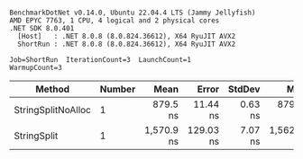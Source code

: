 ```

BenchmarkDotNet v0.14.0, Ubuntu 22.04.4 LTS (Jammy Jellyfish)
AMD EPYC 7763, 1 CPU, 4 logical and 2 physical cores
.NET SDK 8.0.401
  [Host]   : .NET 8.0.8 (8.0.824.36612), X64 RyuJIT AVX2
  ShortRun : .NET 8.0.8 (8.0.824.36612), X64 RyuJIT AVX2

Job=ShortRun  IterationCount=3  LaunchCount=1  
WarmupCount=3  

```
| Method             | Number | Mean       | Error     | StdDev  | Min        | Max        | Gen0   | Allocated |
|------------------- |------- |-----------:|----------:|--------:|-----------:|-----------:|-------:|----------:|
| StringSplitNoAlloc | 1      |   879.5 ns |  11.44 ns | 0.63 ns |   879.1 ns |   880.2 ns |      - |         - |
| StringSplit        | 1      | 1,570.9 ns | 129.03 ns | 7.07 ns | 1,562.9 ns | 1,576.5 ns | 0.0381 |    3208 B |
